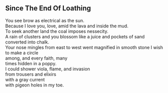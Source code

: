 Since The End Of Loathing
-------------------------
You see brow as electrical as the sun.  
Because I love you, love, amid the lava and inside the mud.  
To seek another land the coal imposes nessecity.  
A rain of clusters and you blossom like a juice and pockets of sand converted into chalk.  
Your nose mingles from east to west went magnified in smooth stone I wish to make a circle  
among, and every faith, many  
times hidden in a poppy.  
I could shower viola, flame, and invasion  
from trousers and elixirs  
with a gray current  
with pigeon holes in my toe.  
